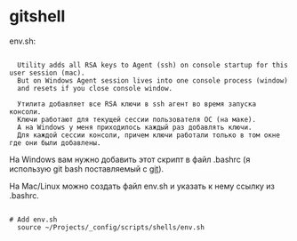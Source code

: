 # gitshell


env.sh:

```

  Utility adds all RSA keys to Agent (ssh) on console startup for this user session (mac).
  But on Windows Agent session lives into one console process (window)
  and resets if you close console window.

  Утилита добавляет все RSA ключи в ssh агент во время запуска консоли.
  Ключи работают для текущей сессии пользователя ОС (на маке).
  А на Windows у меня приходилось каждый раз добавлять ключи.
  Для каждой сессии консоли, причем ключи работали только в том окне где они были добавлены.

```

На Windows вам нужно добавить этот скрипт в файл .bashrc (я использую git bash поставляемый с [git](https://git-scm.com/downloads)).

На Mac/Linux можно создать файл env.sh и указать к нему ссылку из .bashrc.

```shell

# Add env.sh
  source ~/Projects/_config/scripts/shells/env.sh

```
